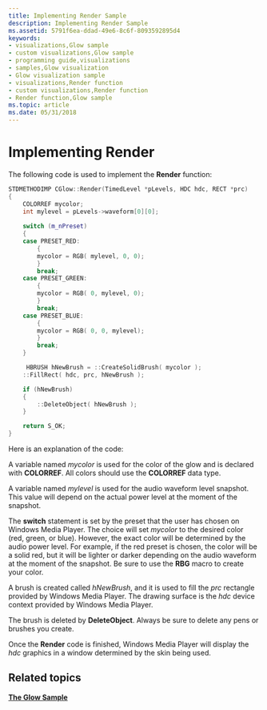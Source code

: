 ```yaml
---
title: Implementing Render Sample
description: Implementing Render Sample
ms.assetid: 5791f6ea-ddad-49e6-8c6f-8093592895d4
keywords:
- visualizations,Glow sample
- custom visualizations,Glow sample
- programming guide,visualizations
- samples,Glow visualization
- Glow visualization sample
- visualizations,Render function
- custom visualizations,Render function
- Render function,Glow sample
ms.topic: article
ms.date: 05/31/2018
---
```


# Implementing Render

The following code is used to implement the **Render** function:


```C++
STDMETHODIMP CGlow::Render(TimedLevel *pLevels, HDC hdc, RECT *prc)
{
    COLORREF mycolor;
    int mylevel = pLevels->waveform[0][0];
    
    switch (m_nPreset)
    {
    case PRESET_RED:
        {
        mycolor = RGB( mylevel, 0, 0);    
        }
        break;
    case PRESET_GREEN:
        {
        mycolor = RGB( 0, mylevel, 0);        
        }
        break;
    case PRESET_BLUE:
        {
        mycolor = RGB( 0, 0, mylevel);        
        }
        break;
    }

     HBRUSH hNewBrush = ::CreateSolidBrush( mycolor );
    ::FillRect( hdc, prc, hNewBrush );

    if (hNewBrush)
    {
        ::DeleteObject( hNewBrush );
    }

    return S_OK;
}

```



Here is an explanation of the code:

A variable named *mycolor* is used for the color of the glow and is declared with **COLORREF**. All colors should use the **COLORREF** data type.

A variable named *mylevel* is used for the audio waveform level snapshot. This value will depend on the actual power level at the moment of the snapshot.

The **switch** statement is set by the preset that the user has chosen on Windows Media Player. The choice will set *mycolor* to the desired color (red, green, or blue). However, the exact color will be determined by the audio power level. For example, if the red preset is chosen, the color will be a solid red, but it will be lighter or darker depending on the audio waveform at the moment of the snapshot. Be sure to use the **RBG** macro to create your color.

A brush is created called *hNewBrush*, and it is used to fill the *prc* rectangle provided by Windows Media Player. The drawing surface is the *hdc* device context provided by Windows Media Player.

The brush is deleted by **DeleteObject**. Always be sure to delete any pens or brushes you create.

Once the **Render** code is finished, Windows Media Player will display the *hdc* graphics in a window determined by the skin being used.

## Related topics

<dl> <dt>

[**The Glow Sample**](the-glow-sample.md)
</dt> </dl>

 

 




